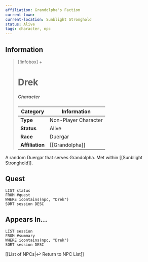 ```yaml
---
affiliation: Grandolpha's Faction
current-town: 
current-location: Sunblight Stronghold 
status: Alive
tags: character, npc
---
```


## Information
> [!infobox] +
> # Drek
> ##### Character
> | Category | Information |
> | ---- | ---- |
> | **Type** | Non-Player Character |
> | **Status** | Alive |
> | **Race** | Duergar |
> | **Affiliation** | [[Grandolpha]] |

A random Duergar that serves Grandolpha. Met within [[Sunblight Stronghold]].

## Quest

```dataview
LIST status
FROM #quest 
WHERE icontains(npc, "Drek")
SORT session DESC
```

## Appears In...
```dataview
LIST session
FROM #summary
WHERE icontains(npc, "Drek")
SORT session DESC
```

[[List of NPCs|↩️ Return to NPC List]]